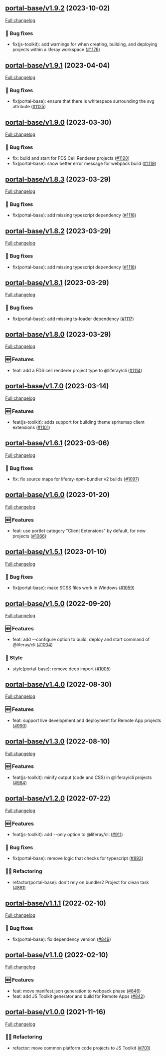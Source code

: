## [portal-base/v1.9.2](https://github.com/liferay/liferay-frontend-projects/tree/portal-base/v1.9.2) (2023-10-02)

[Full changelog](https://github.com/liferay/liferay-frontend-projects/compare/portal-base/v1.9.1...portal-base/v1.9.2)

### :wrench: Bug fixes

-   fix(js-toolkit): add warnings for when creating, building, and deploying projects within a liferay workspace ([\#1176](https://github.com/liferay/liferay-frontend-projects/pull/1176))

## [portal-base/v1.9.1](https://github.com/liferay/liferay-frontend-projects/tree/portal-base/v1.9.1) (2023-04-04)

[Full changelog](https://github.com/liferay/liferay-frontend-projects/compare/portal-base/v1.9.0...portal-base/v1.9.1)

### :wrench: Bug fixes

-   fix(portal-base): ensure that there is whitespace surrounding the svg attribute ([\#1125](https://github.com/liferay/liferay-frontend-projects/pull/1125))

## [portal-base/v1.9.0](https://github.com/liferay/liferay-frontend-projects/tree/portal-base/v1.9.0) (2023-03-30)

[Full changelog](https://github.com/liferay/liferay-frontend-projects/compare/portal-base/v1.8.2...portal-base/v1.9.0)

### :wrench: Bug fixes

-   fix: build and start for FDS Cell Renderer projects ([\#1120](https://github.com/liferay/liferay-frontend-projects/pull/1120))
-   fix(portal-base): show better error message for webpack build ([\#1119](https://github.com/liferay/liferay-frontend-projects/pull/1119))

## [portal-base/v1.8.3](https://github.com/liferay/liferay-frontend-projects/tree/portal-base/v1.8.3) (2023-03-29)

[Full changelog](https://github.com/liferay/liferay-frontend-projects/compare/portal-base/v1.8.1...portal-base/v1.8.3)

### :wrench: Bug fixes

-   fix(portal-base): add missing typescript dependency ([\#1118](https://github.com/liferay/liferay-frontend-projects/pull/1118))

## [portal-base/v1.8.2](https://github.com/liferay/liferay-frontend-projects/tree/portal-base/v1.8.2) (2023-03-29)

[Full changelog](https://github.com/liferay/liferay-frontend-projects/compare/portal-base/v1.8.1...portal-base/v1.8.2)

### :wrench: Bug fixes

-   fix(portal-base): add missing typescript dependency ([\#1118](https://github.com/liferay/liferay-frontend-projects/pull/1118))

## [portal-base/v1.8.1](https://github.com/liferay/liferay-frontend-projects/tree/portal-base/v1.8.1) (2023-03-29)

[Full changelog](https://github.com/liferay/liferay-frontend-projects/compare/portal-base/v1.8.0...portal-base/v1.8.1)

### :wrench: Bug fixes

-   fix(portal-base): add missing ts-loader dependency ([\#1117](https://github.com/liferay/liferay-frontend-projects/pull/1117))

## [portal-base/v1.8.0](https://github.com/liferay/liferay-frontend-projects/tree/portal-base/v1.8.0) (2023-03-29)

[Full changelog](https://github.com/liferay/liferay-frontend-projects/compare/portal-base/v1.7.0...portal-base/v1.8.0)

### :new: Features

-   feat: add a FDS cell renderer project type to @liferay/cli ([\#1114](https://github.com/liferay/liferay-frontend-projects/pull/1114))

## [portal-base/v1.7.0](https://github.com/liferay/liferay-frontend-projects/tree/portal-base/v1.7.0) (2023-03-14)

[Full changelog](https://github.com/liferay/liferay-frontend-projects/compare/portal-base/v1.6.1...portal-base/v1.7.0)

### :new: Features

-   feat(js-toolkit): adds support for building theme spritemap client extensions ([\#1101](https://github.com/liferay/liferay-frontend-projects/pull/1101))

## [portal-base/v1.6.1](https://github.com/liferay/liferay-frontend-projects/tree/portal-base/v1.6.1) (2023-03-06)

[Full changelog](https://github.com/liferay/liferay-frontend-projects/compare/portal-base/v1.6.0...portal-base/v1.6.1)

### :wrench: Bug fixes

-   fix: fix source maps for liferay-npm-bundler v2 builds ([\#1097](https://github.com/liferay/liferay-frontend-projects/pull/1097))

## [portal-base/v1.6.0](https://github.com/liferay/liferay-frontend-projects/tree/portal-base/v1.6.0) (2023-01-20)

[Full changelog](https://github.com/liferay/liferay-frontend-projects/compare/portal-base/v1.5.1...portal-base/v1.6.0)

### :new: Features

-   feat: use portlet category "Client Extensions" by default, for new projects ([\#1066](https://github.com/liferay/liferay-frontend-projects/pull/1066))

## [portal-base/v1.5.1](https://github.com/liferay/liferay-frontend-projects/tree/portal-base/v1.5.1) (2023-01-10)

[Full changelog](https://github.com/liferay/liferay-frontend-projects/compare/portal-base/v1.5.0...portal-base/v1.5.1)

### :wrench: Bug fixes

-   fix(portal-base): make SCSS files work in Windows ([\#1059](https://github.com/liferay/liferay-frontend-projects/pull/1059))

## [portal-base/v1.5.0](https://github.com/liferay/liferay-frontend-projects/tree/portal-base/v1.5.0) (2022-09-20)

[Full changelog](https://github.com/liferay/liferay-frontend-projects/compare/portal-base/v1.4.0...portal-base/v1.5.0)

### :new: Features

-   feat: add --configure option to build, deploy and start command of @liferay/cli ([\#1004](https://github.com/liferay/liferay-frontend-projects/pull/1004))

### :nail_care: Style

-   style(portal-base): remove deep import ([\#1005](https://github.com/liferay/liferay-frontend-projects/pull/1005))

## [portal-base/v1.4.0](https://github.com/liferay/liferay-frontend-projects/tree/portal-base/v1.4.0) (2022-08-30)

[Full changelog](https://github.com/liferay/liferay-frontend-projects/compare/portal-base/v1.3.0...portal-base/v1.4.0)

### :new: Features

-   feat: support live development and deployment for Remote App projects ([\#990](https://github.com/liferay/liferay-frontend-projects/pull/990))

## [portal-base/v1.3.0](https://github.com/liferay/liferay-frontend-projects/tree/portal-base/v1.3.0) (2022-08-10)

[Full changelog](https://github.com/liferay/liferay-frontend-projects/compare/portal-base/v1.1.1...portal-base/v1.3.0)

### :new: Features

-   feat(js-toolkit): minify output (code and CSS) in @liferay/cli projects ([\#984](https://github.com/liferay/liferay-frontend-projects/pull/984))

## [portal-base/v1.2.0](https://github.com/liferay/liferay-frontend-projects/tree/portal-base/v1.2.0) (2022-07-22)

[Full changelog](https://github.com/liferay/liferay-frontend-projects/compare/portal-base/v1.1.1...portal-base/v1.2.0)

### :new: Features

-   feat(js-toolkit): add --only option to @liferay/cli ([\#911](https://github.com/liferay/liferay-frontend-projects/pull/911))

### :wrench: Bug fixes

-   fix(portal-base): remove logic that checks for typescript ([\#893](https://github.com/liferay/liferay-frontend-projects/pull/893))

### :woman_juggling: Refactoring

-   refactor(portal-base): don't rely on bundler2 Project for clean task ([\#861](https://github.com/liferay/liferay-frontend-projects/pull/861))

## [portal-base/v1.1.1](https://github.com/liferay/liferay-frontend-projects/tree/portal-base/v1.1.1) (2022-02-10)

[Full changelog](https://github.com/liferay/liferay-frontend-projects/compare/portal-base/v1.1.0...portal-base/v1.1.1)

### :wrench: Bug fixes

-   fix(portal-base): fix dependency version ([\#849](https://github.com/liferay/liferay-frontend-projects/pull/849))

## [portal-base/v1.1.0](https://github.com/liferay/liferay-frontend-projects/tree/portal-base/v1.1.0) (2022-02-10)

[Full changelog](https://github.com/liferay/liferay-frontend-projects/compare/portal-base/v1.0.0...portal-base/v1.1.0)

### :new: Features

-   feat: move manifest.json generation to webpack phase ([\#846](https://github.com/liferay/liferay-frontend-projects/pull/846))
-   feat: add JS Toolkit generator and build for Remote Apps ([\#842](https://github.com/liferay/liferay-frontend-projects/pull/842))

## [portal-base/v1.0.0](https://github.com/liferay/liferay-frontend-projects/tree/portal-base/v1.0.0) (2021-11-16)

[Full changelog](https://github.com/liferay/liferay-frontend-projects/compare/portal-base/v1.0.0-pre.0...portal-base/v1.0.0)

### :woman_juggling: Refactoring

-   refactor: move common platform code projects to JS Toolkit ([\#701](https://github.com/liferay/liferay-frontend-projects/pull/701))
